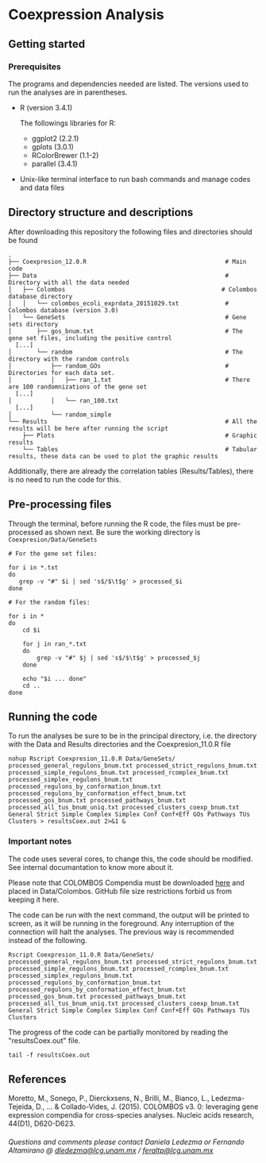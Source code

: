 # Coexpression Analysis

## Getting started

### Prerequisites

The programs and dependencies needed are listed. The versions used to run the analyses are in parentheses.

* R (version 3.4.1)

    The followings libraries for R:
    
    * ggplot2 (2.2.1)
    * gplots (3.0.1)
    * RColorBrewer (1.1-2)
    * parallel (3.4.1)

* Unix-like terminal interface to run bash commands and manage codes and data files

## Directory structure and descriptions

After downloading this repository the following files and directories should be found

```
.
├── Coexpresion_12.0.R                                       # Main code
├── Data                                                     # Directory with all the data needed
│   ├── Colombos                                            # Colombos database directory
│   │   └── colombos_ecoli_exprdata_20151029.txt             # Colombos database (version 3.0)
│   └── GeneSets                                             # Gene sets directory
│       ├── gos_bnum.txt                                     # The gene set files, including the positive control
  [...]   
│       └── random                                           # The directory with the random controls
│           ├── random_GOs                                   # Directories for each data set.
│           │   ├── ran_1.txt                                # There are 100 randomnizations of the gene set
  [...]
│           │   └── ran_100.txt
  [...]
│           └── random_simple
└── Results                                                  # All the results will be here after running the script
    ├── Plots                                                # Graphic results
    └── Tables                                               # Tabular results, these data can be used to plot the graphic results
```

Additionally, there are already the correlation tables (Results/Tables), there is no need to run the code for this.

## Pre-processing files

Through the terminal, before running the R code, the files must be pre-processed as shown next. Be sure the working directory is ```Coexpresion/Data/GeneSets```

```
# For the gene set files:

for i in *.txt
do
   grep -v "#" $i | sed 's$/$\t$g' > processed_$i
done

# For the random files:

for i in *
do
    cd $i

    for j in ran_*.txt
    do
        grep -v "#" $j | sed 's$/$\t$g' > processed_$j
    done

    echo "$i ... done"
    cd ..
done
```
## Running the code

To run the analyses be sure to be in the principal directory, i.e. the directory with the Data and Results directories and the Coexpresion_11.0.R file

```
nohup Rscript Coexpresion_11.0.R Data/GeneSets/ processed_general_regulons_bnum.txt processed_strict_regulons_bnum.txt processed_simple_regulons_bnum.txt processed_rcomplex_bnum.txt processed_simplex_regulons_bnum.txt processed_regulons_by_conformation_bnum.txt processed_regulons_by_conformation_effect_bnum.txt processed_gos_bnum.txt processed_pathways_bnum.txt processed_all_tus_bnum_uniq.txt processed_clusters_coexp_bnum.txt General Strict Simple Complex Simplex Conf Conf+Eff GOs Pathways TUs Clusters > resultsCoex.out 2>&1 &
```
### Important notes

The code uses several cores, to change this, the code should be modified. See internal documantation to know more about it.

Please note that COLOMBOS Compendia must be downloaded [here](http://colombos.net/cws_data/compendium_data/ecoli_compendium_data.zip) and placed in Data/Colombos. GitHub file size restrictions forbid us from keeping it here.

The code can be run with the next command, the output will be printed to screen, as it will be running in the foreground. Any interruption of the connection will halt the analyses. The previous way is recommended instead of the following.

```
Rscript Coexpresion_11.0.R Data/GeneSets/ processed_general_regulons_bnum.txt processed_strict_regulons_bnum.txt processed_simple_regulons_bnum.txt processed_rcomplex_bnum.txt processed_simplex_regulons_bnum.txt processed_regulons_by_conformation_bnum.txt processed_regulons_by_conformation_effect_bnum.txt processed_gos_bnum.txt processed_pathways_bnum.txt processed_all_tus_bnum_uniq.txt processed_clusters_coexp_bnum.txt General Strict Simple Complex Simplex Conf Conf+Eff GOs Pathways TUs Clusters
```

The progress of the code can be partially monitored by reading the "resultsCoex.out" file.
```
tail -f resultsCoex.out
```

## References

Moretto, M., Sonego, P., Dierckxsens, N., Brilli, M., Bianco, L., Ledezma-Tejeida, D., ... & Collado-Vides, J. (2015). COLOMBOS v3. 0: leveraging gene expression compendia for cross-species analyses. Nucleic acids research, 44(D1), D620-D623.

###### Questions and comments please contact Daniela Ledezma or Fernando Altamirano @ dledezma@lcg.unam.mx / feraltp@lcg.unam.mx

